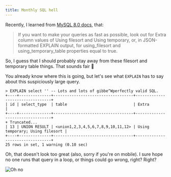 ```yaml
---
title: Monthly SQL hell
---
```


Recently, I learned from [MySQL 8.0 docs](https://dev.mysql.com/doc/refman/8.0/en/explain-output.html#explain-extra-information), that:

> If you want to make your queries as fast as possible, look out
> for Extra column values of Using filesort and Using temporary,
> or, in JSON-formatted EXPLAIN output, for using_filesort and
> using_temporary_table properties equal to true.

So, I guess that I should probably stay away from these filesort
and temporary table things. That sounds fair 🤔

You already know where this is going, but let's see what
`EXPLAIN` has to say about this suspiciously large query.

```
> EXPLAIN select '' -- Lots and lots of gibbe^Wperfectly valid SQL.
+----+--------------+-----------------------------------+---------------------------------+
| id | select_type  | table                             | Extra                           |
+----+--------------+-----------------------------------+---------------------------------+
+ Truncated...
| 13 | UNION RESULT | <union1,2,3,4,5,6,7,8,9,10,11,12> | Using temporary; Using filesort |
+----+--------------+-----------------------------------+---------------------------------+
25 rows in set, 1 warning (0.10 sec)
```

Oh, that doesn't look too great (also, sorry if you're on mobile). I sure
hope no one runs that query in a loop, or things could go wrong, right? Right?

![Oh no](https://static.cyprio.net/pics/2024-09-mysql-cpu-usage.png)
